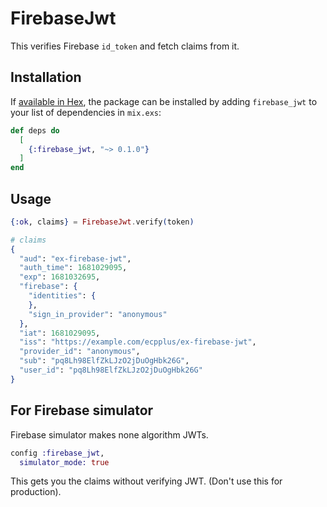 # FirebaseJwt

This verifies Firebase `id_token` and fetch claims from it.

## Installation

If [available in Hex](https://hex.pm/docs/publish), the package can be installed
by adding `firebase_jwt` to your list of dependencies in `mix.exs`:

```elixir
def deps do
  [
    {:firebase_jwt, "~> 0.1.0"}
  ]
end
```

## Usage

```elixir
{:ok, claims} = FirebaseJwt.verify(token)

# claims
{
  "aud": "ex-firebase-jwt",
  "auth_time": 1681029095,
  "exp": 1681032695,
  "firebase": {
    "identities": {
    },
    "sign_in_provider": "anonymous"
  },
  "iat": 1681029095,
  "iss": "https://example.com/ecpplus/ex-firebase-jwt",
  "provider_id": "anonymous",
  "sub": "pq8Lh98ElfZkLJzO2jDuOgHbk26G",
  "user_id": "pq8Lh98ElfZkLJzO2jDuOgHbk26G"
}
```

## For Firebase simulator

Firebase simulator makes none algorithm JWTs.

```elixir
config :firebase_jwt,
  simulator_mode: true
```

This gets you the claims without verifying JWT. (Don't use this for production).